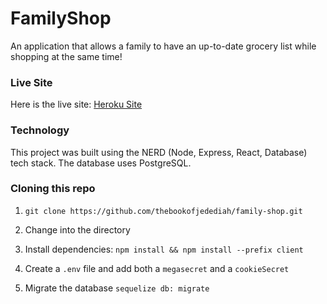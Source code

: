 # FamilyShop
An application that allows a family to have an up-to-date grocery list while shopping at the same time! 

### Live Site
Here is the live site:  [Heroku Site](https://family-shop.herokuapp.com/)

### Technology
This project was built using the NERD (Node, Express, React, Database) tech stack. The database uses PostgreSQL.

### Cloning this repo
1. `git clone https://github.com/thebookofjedediah/family-shop.git`

2. Change into the directory

3. Install dependencies: `npm install && npm install --prefix client`

4. Create a `.env` file and add both a `megasecret` and a `cookieSecret`

5. Migrate the database `sequelize db: migrate` 
